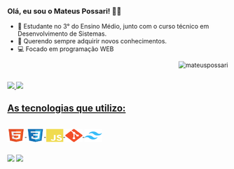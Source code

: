 ### Olá, eu sou o Mateus Possari! 👋😀

- 🔭 Estudante no 3° do Ensino Médio, junto com o curso técnico em Desenvolvimento de Sistemas. 
- 🌱 Querendo sempre adquirir novos conhecimentos.
- 💻 Focado em programação WEB

<p align="right"> <img src="https://komarev.com/ghpvc/?username=mateuspossari14" alt="mateuspossari" /> </p>

##

<div>
  <a href="https://github.com/mateuspossari14">
  <img height="180em" src="https://github-readme-stats.vercel.app/api?username=mateuspossari14&show_icons=true&theme=dracula&include_all_commits=true&count_private=true"/>
  <img height="180em" src="https://github-readme-stats.vercel.app/api/top-langs/?username=mateuspossari14&layout=compact&langs_count=16&theme=dracula"/>
</div>

## As tecnologias que utilizo: 

<div style="display: inline_block"><br>
  <img align="center" alt="Mateus-HTML" height="30" width="40" src="https://raw.githubusercontent.com/devicons/devicon/master/icons/html5/html5-original.svg">
  <img align="center" alt="Mateus-CSS" height="30" width="40" src="https://raw.githubusercontent.com/devicons/devicon/master/icons/css3/css3-original.svg">
  <img align="center" alt="Mateus-Js" height="30" width="40" src="https://raw.githubusercontent.com/devicons/devicon/master/icons/javascript/javascript-plain.svg">
  <img align="center" alt="Mateus-Git" height="30" width="40" src="https://github.com/devicons/devicon/blob/master/icons/git/git-original.svg">
  <img align="center" alt="Mateus-TailwindCSS" height="30" width="40" src="https://github.com/devicons/devicon/blob/master/icons/tailwindcss/tailwindcss-original.svg">
</div>

##

<div>
  <a href = "mailto:mateuspossari14@gmail.com"><img src="https://img.shields.io/badge/-Gmail-%23333?style=for-the-badge&logo=gmail&logoColor=white" target="_blank"></a>
  <a href="https://www.linkedin.com/in/mateuspossari" target="_blank"><img src="https://img.shields.io/badge/-LinkedIn-%230077B5?style=for-the-badge&logo=linkedin&logoColor=white" target="_blank"></a> 
</div>
